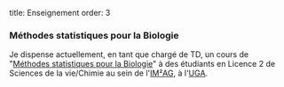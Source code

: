 title: Enseignement
order: 3

### Méthodes statistiques pour la Biologie

Je dispense actuellement, en tant que chargé de TD, un cours de "[Méthodes statistiques pour la Biologie](http://formations.univ-grenoble-alpes.fr/fr/catalogue/licence-XA/sciences-technologies-sante-STS/licence-sciences-de-la-vie-program-licence-sciences-de-la-vie/parcours-biologie-subprogram-parcours-biologie/ue-methodes-statistiques-pour-la-biologie-IGRYUVS1.html)" à des étudiants en Licence 2 de Sciences de la vie/Chimie au sein de l'[IM²AG](https://im2ag.univ-grenoble-alpes.fr/), à l'[UGA](http://www.univ-grenoble-alpes.fr/).
